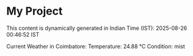 # My Project

This content is dynamically generated in Indian Time (IST): 2025-08-26 00:46:52 IST


Current Weather in Coimbatore:
Temperature: 24.88 °C
Condition: mist
